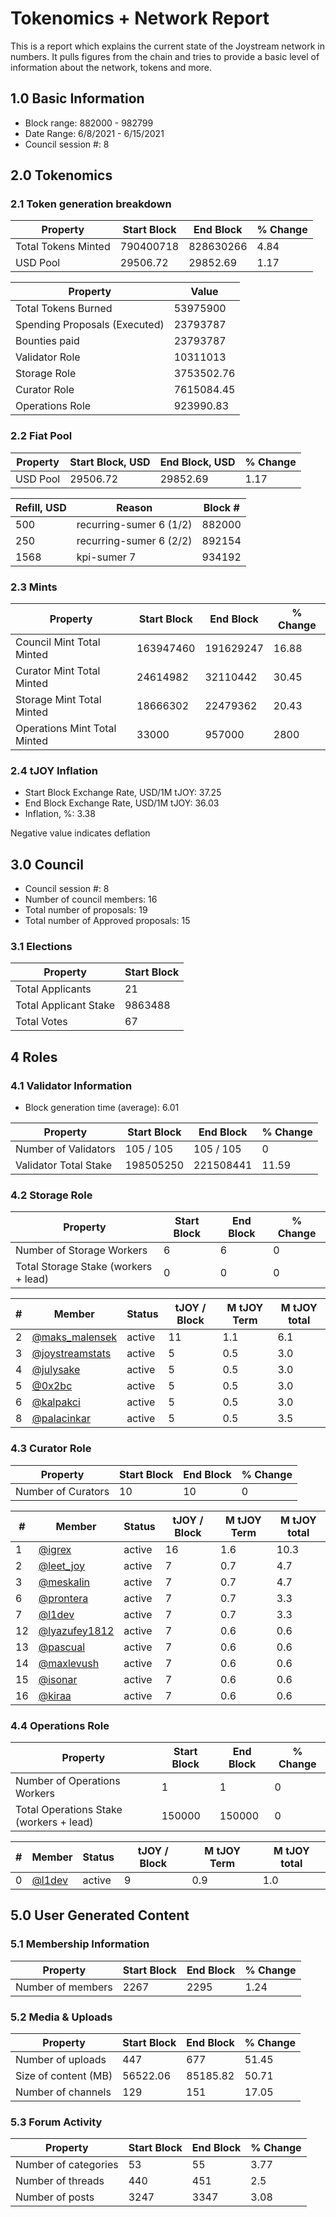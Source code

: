 # Tokenomics + Network Report
This is a report which explains the current state of the Joystream network in numbers. It pulls figures from the chain and tries to provide a basic level of information about the network, tokens and more. 

## 1.0 Basic Information
* Block range: 882000 - 982799
* Date Range: 6/8/2021 - 6/15/2021
* Council session #: 8

## 2.0 Tokenomics
### 2.1 Token generation breakdown
| Property            | Start Block | End Block | % Change |
|---------------------|--------------|--------------|----------|
| Total Tokens Minted |  790400718 | 828630266 | 4.84 |
| USD Pool |  29506.72 | 29852.69 | 1.17 |

| Property            | Value        |
|---------------------|--------------|
| Total Tokens Burned | 53975900 |
| Spending Proposals (Executed) | 23793787 |
| Bounties paid       | 23793787 |
| Validator Role      | 10311013 |
| Storage Role        | 3753502.76 |
| Curator Role        | 7615084.45 |
| Operations Role     | 923990.83 |

### 2.2 Fiat Pool
| Property            | Start Block, USD | End Block, USD | % Change |
|---------------------|--------------|--------------|----------|
| USD Pool | 29506.72 | 29852.69 | 1.17 |

| Refill, USD | Reason | Block # |
|---------------------|--------------|--------------|
| 500 | recurring-sumer 6 (1/2) | 882000 |
| 250 | recurring-sumer 6 (2/2) | 892154 |
| 1568 | kpi-sumer 7 | 934192 |


### 2.3 Mints
| Property                    | Start Block           | End Block | % Change |
|-----------------------------|-----------------------|--------------|----------|
| Council Mint Total Minted   | 163947460  | 191629247 |16.88 |
| Curator Mint Total Minted   | 24614982 | 32110442 | 30.45 |
| Storage Mint Total Minted   | 18666302 | 22479362 | 20.43 |
| Operations Mint Total Minted | 33000 | 957000 | 2800 |


### 2.4 tJOY Inflation

* Start Block Exchange Rate, USD/1M tJOY: 37.25
* End Block Exchange Rate, USD/1M tJOY: 36.03
* Inflation, %: 3.38

Negative value indicates deflation

## 3.0 Council
* Council session #: 8
* Number of council members: 16
* Total number of proposals: 19
* Total number of Approved proposals: 15

### 3.1 Elections
| Property                    | Start Block  |
|-----------------------------|--------------|
| Total Applicants            | 21 |
| Total Applicant Stake       | 9863488 |
| Total Votes                 | 67 |

## 4 Roles
### 4.1 Validator Information
* Block generation time (average): 6.01

| Property                   | Start Block | End Block | % Change |
|----------------------------|--------------|--------------|----------|
| Number of Validators       | 105 / 105 | 105 / 105 | 0 |
| Validator Total Stake      | 198505250 | 221508441 | 11.59 |


### 4.2 Storage Role
| Property                | Start Block | End Block | % Change |
|-------------------------|--------------|--------------|----------|
| Number of Storage Workers | 6 | 6 | 0 |
| Total Storage Stake (workers + lead) | 0 | 0 | 0 |

| # | Member | Status | tJOY / Block | M tJOY Term | M tJOY total |
|--|--|--|--|--|--|
| 2 | [@maks_malensek](https://pioneer.joystreamstats.live/#/members/maks_malensek) | active | 11 | 1.1 | 6.1 |
| 3 | [@joystreamstats](https://pioneer.joystreamstats.live/#/members/joystreamstats) | active | 5 | 0.5 | 3.0 |
| 4 | [@julysake](https://pioneer.joystreamstats.live/#/members/julysake) | active | 5 | 0.5 | 3.0 |
| 5 | [@0x2bc](https://pioneer.joystreamstats.live/#/members/0x2bc) | active | 5 | 0.5 | 3.0 |
| 6 | [@kalpakci](https://pioneer.joystreamstats.live/#/members/kalpakci) | active | 5 | 0.5 | 3.0 |
| 8 | [@palacinkar](https://pioneer.joystreamstats.live/#/members/palacinkar) | active | 5 | 0.5 | 3.5 |


### 4.3 Curator Role
| Property                | Start Block | End Block | % Change |
|-------------------------|--------------|--------------|----------|
| Number of Curators      | 10 | 10 | 0 |

| # | Member | Status | tJOY / Block | M tJOY Term | M tJOY total |
|--|--|--|--|--|--|
| 1 | [@igrex](https://pioneer.joystreamstats.live/#/members/igrex) | active | 16 | 1.6 | 10.3 |
| 2 | [@leet_joy](https://pioneer.joystreamstats.live/#/members/leet_joy) | active | 7 | 0.7 | 4.7 |
| 3 | [@meskalin](https://pioneer.joystreamstats.live/#/members/meskalin) | active | 7 | 0.7 | 4.7 |
| 6 | [@prontera](https://pioneer.joystreamstats.live/#/members/prontera) | active | 7 | 0.7 | 3.3 |
| 7 | [@l1dev](https://pioneer.joystreamstats.live/#/members/l1dev) | active | 7 | 0.7 | 3.3 |
| 12 | [@lyazufey1812](https://pioneer.joystreamstats.live/#/members/lyazufey1812) | active | 7 | 0.6 | 0.6 |
| 13 | [@pascual](https://pioneer.joystreamstats.live/#/members/pascual) | active | 7 | 0.6 | 0.6 |
| 14 | [@maxlevush](https://pioneer.joystreamstats.live/#/members/maxlevush) | active | 7 | 0.6 | 0.6 |
| 15 | [@isonar](https://pioneer.joystreamstats.live/#/members/isonar) | active | 7 | 0.6 | 0.6 |
| 16 | [@kiraa](https://pioneer.joystreamstats.live/#/members/kiraa) | active | 7 | 0.6 | 0.6 |


### 4.4 Operations Role
| Property                | Start Block | End Block | % Change |
|-------------------------|--------------|--------------|----------|
| Number of Operations Workers      | 1 | 1 | 0 |
| Total Operations Stake (workers + lead) | 150000 | 150000 | 0 |

| # | Member | Status | tJOY / Block | M tJOY Term | M tJOY total |
|--|--|--|--|--|--|
| 0 | [@l1dev](https://pioneer.joystreamstats.live/#/members/l1dev) | active | 9 | 0.9 | 1.0 |


## 5.0 User Generated Content
### 5.1 Membership Information
| Property          | Start Block | End Block | % Change |
|-------------------|--------------|--------------|----------|
| Number of members | 2267|  2295 | 1.24 |

### 5.2 Media & Uploads
| Property                | Start Block | End Block | % Change |
|-------------------------|--------------|--------------|----------|
| Number of uploads       | 447 | 677  |  51.45 |
| Size of content (MB)    |  56522.06 |  85185.82 | 50.71 |
| Number of channels      |  129 | 151 | 17.05 |

### 5.3 Forum Activity
| Property          | Start Block | End Block | % Change |
|-------------------|--------------|--------------|----------|
| Number of categories | 53 | 55 | 3.77 |
| Number of threads    | 440 | 451 | 2.5 |
| Number of posts      | 3247 | 3347 | 3.08 |
